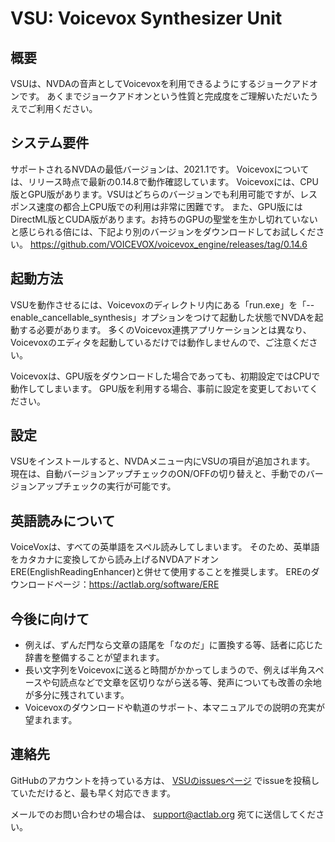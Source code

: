 # VSU: Voicevox Synthesizer Unit

## 概要

VSUは、NVDAの音声としてVoicevoxを利用できるようにするジョークアドオンです。
あくまでジョークアドオンという性質と完成度をご理解いただいたうえでご利用ください。

## システム要件

サポートされるNVDAの最低バージョンは、2021.1です。
Voicevoxについては、リリース時点で最新の0.14.8で動作確認しています。
Voicevoxには、CPU版とGPU版があります。VSUはどちらのバージョンでも利用可能ですが、レスポンス速度の都合上CPU版での利用は非常に困難です。
また、GPU版にはDirectML版とCUDA版があります。お持ちのGPUの聖堂を生かし切れていないと感じられる倍には、下記より別のバージョンをダウンロードしてお試しください。
https://github.com/VOICEVOX/voicevox_engine/releases/tag/0.14.6

## 起動方法

VSUを動作させるには、Voicevoxのディレクトリ内にある「run.exe」を「--enable_cancellable_synthesis」オプションをつけて起動した状態でNVDAを起動する必要があります。
多くのVoicevox連携アプリケーションとは異なり、Voicevoxのエディタを起動しているだけでは動作しませんので、ご注意ください。

Voicevoxは、GPU版をダウンロードした場合であっても、初期設定ではCPUで動作してしまいます。
GPU版を利用する場合、事前に設定を変更しておいてください。

## 設定

VSUをインストールすると、NVDAメニュー内にVSUの項目が追加されます。
現在は、自動バージョンアップチェックのON/OFFの切り替えと、手動でのバージョンアップチェックの実行が可能です。

## 英語読みについて

VoiceVoxは、すべての英単語をスペル読みしてしまいます。
そのため、英単語をカタカナに変換してから読み上げるNVDAアドオンERE(EnglishReadingEnhancer)と併せて使用することを推奨します。
EREのダウンロードページ：https://actlab.org/software/ERE

## 今後に向けて

- 例えば、ずんだ門なら文章の語尾を「なのだ」に置換する等、話者に応じた辞書を整備することが望まれます。
- 長い文字列をVoicevoxに送ると時間がかかってしまうので、例えば半角スペースや句読点などで文章を区切りながら送る等、発声についても改善の余地が多分に残されています。
- Voicevoxのダウンロードや軌道のサポート、本マニュアルでの説明の充実が望まれます。

## 連絡先

GitHubのアカウントを持っている方は、 [VSUのissuesページ](https://github.com/actlaboratory/VSU/issues) でissueを投稿していただけると、最も早く対応できます。

メールでのお問い合わせの場合は、 support@actlab.org 宛てに送信してください。


